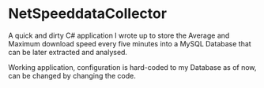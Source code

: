 NetSpeeddataCollector
=====================

A quick and dirty C# application I wrote up to store the Average and Maximum download speed every five minutes into a MySQL Database that can be later extracted and analysed.


Working application, configuration is hard-coded to my Database as of now, can be changed by changing the code.
